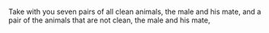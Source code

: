 Take with you seven pairs of all clean animals, the male and his mate, and a pair of the animals that are not clean, the male and his mate,
